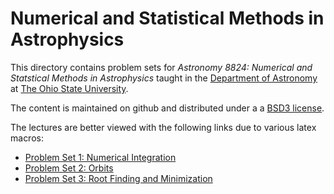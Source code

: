 # Numerical and Statistical Methods in Astrophysics

This directory contains problem sets for _Astronomy 8824: Numerical and Statstical Methods in Astrophysics_ taught in the [Department of Astronomy](https://astronomy.osu.edu/) at [The Ohio State University](https:osu.edu).

The content is maintained on github and distributed under a a [BSD3 license](https://opensource.org/licenses/BSD-3-Clause). 

The lectures are better viewed with the following links due to various latex macros: 

* [Problem Set 1: Numerical Integration](https://nbviewer.jupyter.org/github/paulmartini/NSMA/blob/main/Homework/NumIntegration.ipynb)
* [Problem Set 2: Orbits](https://nbviewer.jupyter.org/github/paulmartini/NSMA/blob/main/Homework/Orbits.ipynb)
* [Problem Set 3: Root Finding and Minimization](https://nbviewer.jupyter.org/github/paulmartini/NSMA/blob/main/Homework/RootFinding.ipynb)
